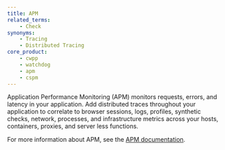 ```yaml
---
title: APM
related_terms:
    - Check
synonyms:
    - Tracing
    - Distributed Tracing
core_product:
    - cwpp
    - watchdog
    - apm
    - cspm
---
```

Application Performance Monitoring (APM) monitors requests, errors, and latency in your application.  Add distributed traces throughout your application to correlate to browser sessions, logs, profiles, synthetic checks, network, processes, and infrastructure metrics across your hosts, containers, proxies, and server less functions.  

For more information about APM, see the <a href='/tracing'>APM documentation</a>.